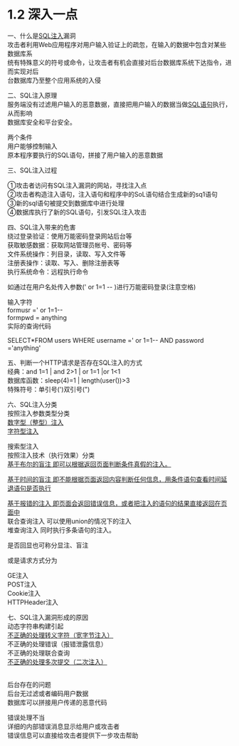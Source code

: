 # 1.2 深入一点

一、什么是[SQL注入](https://so.csdn.net/so/search?q=SQL%E6%B3%A8%E5%85%A5\&spm=1001.2101.3001.7020)漏洞\
攻击者利用Web应用程序对用户输入验证上的疏忽，在输入的数据中包含对某些数据库系\
统有特殊意义的符号或命令，让攻击者有机会直接对后台数据库系统下达指令，进而实现对后\
台数据库乃至整个应用系统的入侵

二、SQL注入原理\
服务端没有过滤用户输入的恶意数据，直接把用户输入的数据当做[SQL语句](https://so.csdn.net/so/search?q=SQL%E8%AF%AD%E5%8F%A5\&spm=1001.2101.3001.7020)执行，从而影响\
数据库安全和平台安全。

两个条件\
用户能够控制输入\
原本程序要执行的SQL语句，拼接了用户输入的恶意数据

三、SQL注入过程

①攻击者访问有SQL注入漏洞的网站，寻找注入点\
②攻击者构造注入语句，注入语句和程序中的SoL语句结合生成新的sq1语句\
③新的sql语句被提交到数据库中进行处理\
④数据库执行了新的SQL语句，引发SQL注入攻击

四、SQL注入带来的危害\
绕过登录验证：使用万能密码登录网站后台等\
获取敏感数据：获取网站管理员帐号、密码等\
文件系统操作：列目录，读取、写入文件等\
注册表操作：读取、写入、删除注册表等\
执行系统命令：远程执行命令

如通过在用户名处传入参数(' or 1=1 -- )进行万能密码登录(注意空格)

输入字符\
formusr =' or 1=1--\
formpwd = anything\
实际的查询代码

SELECT\*FROM users WHERE username =' or 1=1-- AND password ='anything'

五、判断一个HTTP请求是否存在SQL注入的方式\
经典：and 1=1 | and 2>1 | or 1=1 |or 1<1\
数据库函数：sleep(4)=1 | length(user())>3\
特殊符号：单引号(')双引号(")

六、SQL注入分类\
按照注入参数类型分类\
[数字型（整型）注入](https://blog.csdn.net/Gjqhs/article/details/122968269?spm=1001.2014.3001.5501)\
[字符型注入](https://blog.csdn.net/Gjqhs/article/details/122972761?spm=1001.2014.3001.5501)

搜索型注入\
按照注入技术（执行效果）分类\
[基于布尔的盲注 即可以根据返回页面判断条件真假的注入。](https://blog.csdn.net/Gjqhs/article/details/123014537?spm=1001.2014.3001.5501)

[基于时间的盲注 即不能根据页面返回内容判断任何信息，用条件语句查看时间延退语句是否执行](https://blog.csdn.net/Gjqhs/article/details/123020424?spm=1001.2014.3001.5501)

[基于报错的注入 即页面会返回错误信息，或者把注入的语句的结果直接返回在页面中](https://blog.csdn.net/Gjqhs/article/details/122994081?spm=1001.2014.3001.5501)\
联合查询注入       可以使用union的情况下的注入\
堆查询注入           同时执行多条语句的注入。

是否回显也可称分显注、盲注

或是请求方式分为

GE注入\
POST注入\
Cookie注入\
HTTPHeader注入

七、SQL注入漏洞形成的原因\
动态字符串构建引起\
[不正确的处理转义字符（宽字节注入）](https://blog.csdn.net/Gjqhs/article/details/123036995?spm=1001.2014.3001.5501)\
不正确的处理错误（报错泄露信息）\
不正确的处理联合查询\
[不正确的处理多次提交（二次注入）](https://blog.csdn.net/Gjqhs/article/details/123036304?spm=1001.2014.3001.5501)

\
后台存在的问题\
后台无过滤或者编码用户数据\
数据库可以拼接用户传递的恶意代码

错误处理不当\
详细的内部错误消息显示给用户或攻击者\
错误信息可以直接给攻击者提供下一步攻击帮助
